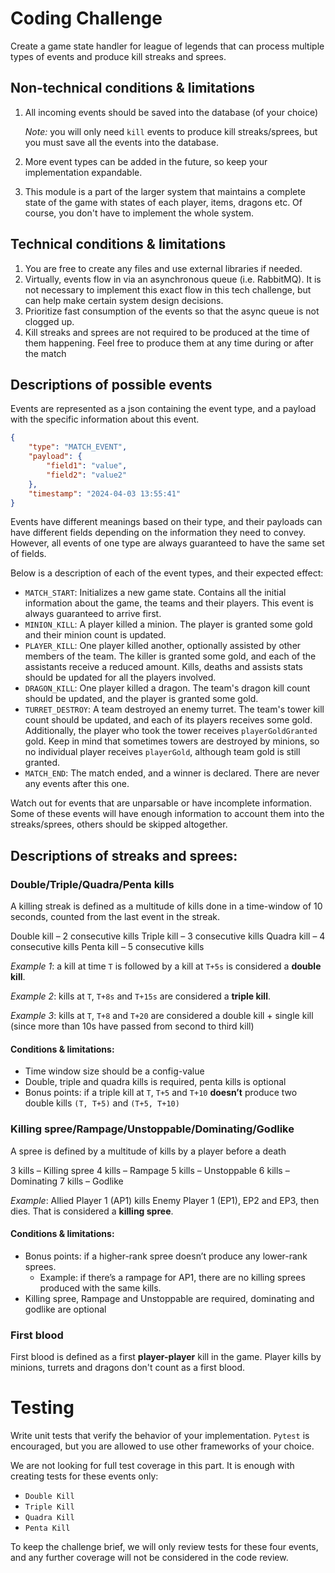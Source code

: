 # Coding Challenge

Create a game state handler for league of legends that can process multiple types of
events and produce kill streaks and sprees. 


## Non-technical conditions & limitations

1. All incoming events should be saved into the database (of your choice)
   
    *Note:* you will only need `kill` events to produce kill streaks/sprees, but you must save all the events into the database.
2. More event types can be added in the future, so keep your implementation expandable.
3. This module is a part of the larger system that maintains a complete state of the game with states of each player, items, dragons etc. Of course, you don't have to implement the whole system.


## Technical conditions & limitations

1. You are free to create any files and use external libraries if needed.
2. Virtually, events flow in via an asynchronous queue (i.e. RabbitMQ).
   It is not necessary to implement this exact flow in this tech challenge,
   but can help make certain system design decisions.
3. Prioritize fast consumption of the events so that the async queue is not clogged up.
4. Kill streaks and sprees are not required to be produced at the time of them happening. Feel free to produce them at any time during or after the match


## Descriptions of possible events

Events are represented as a json containing the event type, 
and a payload with the specific information about this event.

```json
{
    "type": "MATCH_EVENT",
    "payload": {
        "field1": "value",
        "field2": "value2"
    },
    "timestamp": "2024-04-03 13:55:41"
}
```

Events have different meanings based on their type, and their payloads can have different
fields depending on the information they need to convey. However, all events of one type
are always guaranteed to have the same set of fields.

Below is a description of each of the event types, and their expected effect:

* `MATCH_START`: Initializes a new game state. Contains all the initial information about
  the game, the teams and their players. This event is always guaranteed to arrive first.
* `MINION_KILL`: A player killed a minion. The player is granted some gold and their
  minion count is updated.
* `PLAYER_KILL`: One player killed another, optionally assisted by other members of the
  team. The killer is granted some gold, and each of the assistants receive a reduced
  amount. Kills, deaths and assists stats should be updated for all the players involved.
* `DRAGON_KILL`: One player killed a dragon. The team's dragon kill count should be
  updated, and the player is granted some gold.
* `TURRET_DESTROY`: A team destroyed an enemy turret. The team's tower kill count should
  be updated, and each of its players receives some gold. Additionally, the player who
  took the tower receives `playerGoldGranted` gold. Keep in mind that sometimes towers
  are destroyed by minions, so no individual player receives `playerGold`, although team
  gold is still granted.
* `MATCH_END`: The match ended, and a winner is declared. There are never any events
  after this one.

Watch out for events that are unparsable or have incomplete information.
Some of these events will have enough information to account them into the streaks/sprees,
others should be skipped altogether.

## Descriptions of streaks and sprees:

### Double/Triple/Quadra/Penta kills

A killing streak is defined as a multitude of kills done in a time-window of 10 seconds,
counted from the last event in the streak.

Double kill – 2 consecutive kills
Triple kill – 3 consecutive kills
Quadra kill – 4 consecutive kills
Penta kill – 5 consecutive kills

*Example 1*: a kill at time `T` is followed by a kill at `T+5s` is considered a **double kill**.

*Example 2*: kills at `T`, `T+8s` and `T+15s` are considered a **triple kill**.

*Example 3*: kills at `T`, `T+8` and `T+20` are considered a double kill + single kill (since more than 10s have passed from second to third kill)

#### Conditions & limitations:
- Time window size should be a config-value
- Double, triple and quadra kills is required, penta kills is optional
- Bonus points: if a triple kill at `T`, `T+5` and `T+10` **doesn’t** produce two double kills `(T, T+5)` and `(T+5, T+10)`


### Killing spree/Rampage/Unstoppable/Dominating/Godlike
A spree is defined by a multitude of kills by a player before a death

3 kills – Killing spree
4 kills – Rampage
5 kills – Unstoppable
6 kills – Dominating
7 kills – Godlike

*Example*: Allied Player 1 (AP1) kills Enemy Player 1 (EP1),  EP2 and EP3, then dies. That is considered a **killing spree**.

#### Conditions & limitations:
- Bonus points: if a higher-rank spree doesn’t produce any lower-rank sprees.
  - Example: if there’s a rampage for AP1, there are no killing sprees produced with the same kills.
- Killing spree, Rampage and Unstoppable are required, dominating and godlike are optional

### First blood
First blood is defined as a first **player-player** kill in the game. Player kills by minions, turrets and dragons don't count as a first blood.


# Testing
Write unit tests that verify the behavior of your implementation. `Pytest` is encouraged,
but you are allowed to use other frameworks of your choice.

We are not looking for full test coverage in this part. It is enough with creating tests for these events only:

* `Double Kill`
* `Triple Kill`
* `Quadra Kill`
* `Penta Kill`

To keep the challenge brief, we will only review tests for these four events, and any
further coverage will not be considered in the code review.

